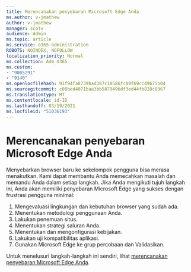 ```yaml
---
title: Merencanakan penyebaran Microsoft Edge Anda
ms.author: v-jmathew
author: v-jmathew
manager: scotv
audience: Admin
ms.topic: article
ms.service: o365-administration
ROBOTS: NOINDEX, NOFOLLOW
localization_priority: Normal
ms.collection: Adm_O365
ms.custom:
- "9005291"
- "9140"
ms.openlocfilehash: 91f94fa8739bad387c18586fc89f69cc49675b04
ms.sourcegitcommit: c08bed4071baa3bb5879496df3ed44fb828c8367
ms.translationtype: MT
ms.contentlocale: id-ID
ms.lasthandoff: 03/19/2021
ms.locfileid: "51036193"
---
```

# <a name="plan-your-deployment-of-microsoft-edge"></a>Merencanakan penyebaran Microsoft Edge Anda

Menyebarkan browser baru ke sekelompok pengguna bisa merasa menakutkan. Kami dapat membantu Anda memecahkan masalah dan memandu Anda dalam setiap langkah. Jika Anda mengikuti tujuh langkah ini, Anda akan memiliki penyebaran Microsoft Edge yang sukses dengan frustrasi pengguna minimal:

1. Mengevaluasi lingkungan dan kebutuhan browser yang sudah ada.
2. Menentukan metodologi penggunaan Anda.
3. Lakukan penemuan situs.
4. Menentukan strategi saluran Anda.
5. Menentukan dan mengonfigurasi kebijakan.
6. Lakukan uji kompatibilitas aplikasi.
7. Gunakan Microsoft Edge ke grup percobaan dan Validasikan.

Untuk menelusuri langkah-langkah ini sendiri, lihat [merencanakan penyebaran Microsoft Edge Anda](https://go.microsoft.com/fwlink/?linkid=2129990).

